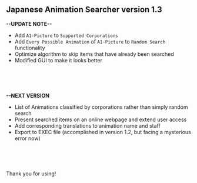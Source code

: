 ## Japanese Animation Searcher version 1.3

**--UPDATE NOTE--**
- Add `A1-Picture` to `Supported Corporations`
- Add `Every Possible Animation` of `A1-Picture` to `Random Search` functionality 
- Optimize algorithm to skip items that have already been searched
- Modified GUI to make it looks better

<br />
<br />
<br />

**--NEXT VERSION**
- List of Animations classified by corporations rather than simply random search
- Present searched items on an online webpage and extend user access
- Add corresponding translations to animation name and staff
- Export to EXEC file (accomplished in version 1.2, but facing a mysterious error now)

<br />
<br />

<br />

Thank you for using!